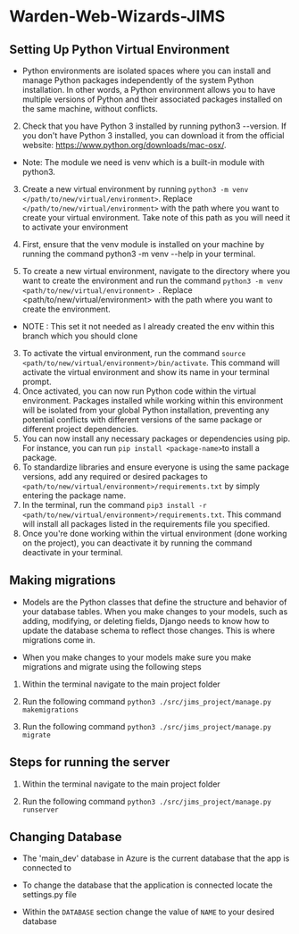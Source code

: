 # Warden-Web-Wizards-JIMS

## Setting Up Python Virtual Environment
- Python environments are isolated spaces where you can install and manage Python packages independently of the system Python installation. In other words, a Python environment allows you to have multiple versions of Python and their associated packages installed on the same machine, without conflicts.


2. Check that you have Python 3 installed by running python3 --version. If you don't have Python 3 installed, you can download it from the official website: https://www.python.org/downloads/mac-osx/.
  - Note: The module we need is venv which is a built-in module with python3.

3. Create a new virtual environment by running `python3 -m venv </path/to/new/virtual/environment>`. Replace `</path/to/new/virtual/environment>` with the path where you want to create your virtual environment. Take note of this path as you will need it to activate your environment

1. First, ensure that the venv module is installed on your machine by running the command python3 -m venv --help in your terminal.
2. To create a new virtual environment, navigate to the directory where you want to create the environment and run the command `python3 -m venv <path/to/new/virtual/environment> `. Replace <path/to/new/virtual/environment> with the path where you want to create the environment.
  - NOTE : This set it not needed as I already created the env within this branch which you should clone
3. To activate the virtual environment, run the command ` source <path/to/new/virtual/environment>/bin/activate `. This command will activate the virtual environment and show its name in your terminal prompt.
4. Once activated, you can now run Python code within the virtual environment. Packages installed while working within this environment will be isolated from your global Python installation, preventing any potential conflicts with different versions of the same package or different project dependencies.
5. You can now install any necessary packages or dependencies using pip. For instance, you can run ` pip install <package-name> `to install a package.
6. To standardize libraries and ensure everyone is using the same package versions, add any required or desired packages to  ` <path/to/new/virtual/environment>/requirements.txt` by simply entering the package name.
7. In the terminal, run the command ` pip3 install -r <path/to/new/virtual/environment>/requirements.txt `. This command will install all packages listed in the requirements file you specified.
8. Once you're done working within the virtual environment (done working on the project), you can deactivate it by running the command deactivate in your terminal.

## Making migrations
- Models are the Python classes that define the structure and behavior of your database tables. When you make changes to your models, such as adding, modifying, or deleting fields, Django needs to know how to update the database schema to reflect those changes. This is where migrations come in.

- When you make changes to your models make sure you make migrations and migrate using the following steps

1. Within the terminal navigate to the main project folder

2. Run the following command `python3 ./src/jims_project/manage.py makemigrations`

3. Run the following command `python3 ./src/jims_project/manage.py migrate`

## Steps for running the server
1. Within the terminal navigate to the main project folder

2. Run the following command `python3 ./src/jims_project/manage.py runserver`

## Changing Database
- The 'main_dev' database in Azure is the current database that the app is connected to

- To change the database that the application is connected locate the settings.py file

- Within the `DATABASE` section change the value of `NAME` to your desired database
